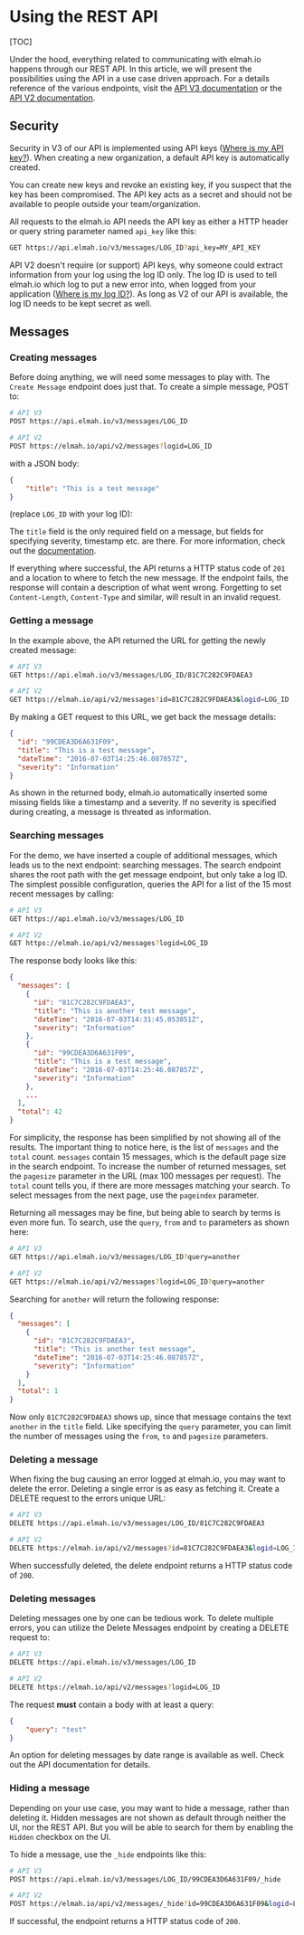 # Using the REST API

[TOC]

Under the hood, everything related to communicating with elmah.io happens through our REST API. In this article, we will present the possibilities using the API in a use case driven approach. For a details reference of the various endpoints, visit the [API V3 documentation](https://api.elmah.io/swagger/ui/index) or the [API V2 documentation](https://elmah.io/api/v2).

## Security

Security in V3 of our API is implemented using API keys ([Where is my API key?](https://docs.elmah.io/where-is-my-api-key/)). When creating a new organization, a default API key is automatically created.

You can create new keys and revoke an existing key, if you suspect that the key has been compromised. The API key acts as a secret and should not be available to people outside your team/organization.

All requests to the elmah.io API needs the API key as either a HTTP header or query string parameter named `api_key` like this:

```bash
GET https://api.elmah.io/v3/messages/LOG_ID?api_key=MY_API_KEY
```

API V2 doesn't require (or support) API keys, why someone could extract information from your log using the log ID only. The log ID is used to tell elmah.io which log to put a new error into, when logged from your application ([Where is my log ID?](https://docs.elmah.io/where-is-my-log-id/)). As long as V2 of our API is available, the log ID needs to be kept secret as well.

## Messages

### Creating messages

Before doing anything, we will need some messages to play with. The `Create Message` endpoint does just that. To create a simple message, POST to:

```bash
# API V3
POST https://api.elmah.io/v3/messages/LOG_ID

# API V2
POST https://elmah.io/api/v2/messages?logid=LOG_ID
```

with a JSON body:

```json
{
    "title": "This is a test message"
}
```

(replace `LOG_ID` with your log ID):

The `title` field is the only required field on a message, but fields for specifying severity, timestamp etc. are there. For more information, check out the [documentation](https://api.elmah.io/swagger/ui/index).

If everything where successful, the API returns a HTTP status code of `201` and a location to where to fetch the new message. If the endpoint fails, the response will contain a description of what went wrong. Forgetting to set `Content-Length`, `Content-Type` and similar, will result in an invalid request.

### Getting a message

In the example above, the API returned the URL for getting the newly created message:

```bash
# API V3
GET https://api.elmah.io/v3/messages/LOG_ID/81C7C282C9FDAEA3

# API V2
GET https://elmah.io/api/v2/messages?id=81C7C282C9FDAEA3&logid=LOG_ID
```

By making a GET request to this URL, we get back the message details:

```json
{
  "id": "99CDEA3D6A631F09",
  "title": "This is a test message",
  "dateTime": "2016-07-03T14:25:46.087857Z",
  "severity": "Information"
}
```

As shown in the returned body, elmah.io automatically inserted some missing fields like a timestamp and a severity. If no severity is specified during creating, a message is threated as information.

### Searching messages

For the demo, we have inserted a couple of additional messages, which leads us to the next endpoint: searching messages. The search endpoint shares the root path with the get message endpoint, but only take a log ID. The simplest possible configuration, queries the API for a list of the 15 most recent messages by calling:

```bash
# API V3
GET https://api.elmah.io/v3/messages/LOG_ID

# API V2
GET https://elmah.io/api/v2/messages?logid=LOG_ID
```

The response body looks like this:

```json
{
  "messages": [
    {
      "id": "81C7C282C9FDAEA3",
      "title": "This is another test message",
      "dateTime": "2016-07-03T14:31:45.053851Z",
      "severity": "Information"
    },
    {
      "id": "99CDEA3D6A631F09",
      "title": "This is a test message",
      "dateTime": "2016-07-03T14:25:46.087857Z",
      "severity": "Information"
    },
    ...
  ],
  "total": 42
}
```

For simplicity, the response has been simplified by not showing all of the results. The important thing to notice here, is the list of `messages` and the `total` count. `messages` contain 15 messages, which is the default page size in the search endpoint. To increase the number of returned messages, set the `pagesize` parameter in the URL (max 100 messages per request). The `total` count tells you, if there are more messages matching your search. To select messages from the next page, use the `pageindex` parameter.

Returning all messages may be fine, but being able to search by terms is even more fun. To search, use the `query`, `from` and `to` parameters as shown here:

```bash
# API V3
GET https://api.elmah.io/v3/messages/LOG_ID?query=another

# API V2
GET https://elmah.io/api/v2/messages?logid=LOG_ID?query=another
```

Searching for `another` will return the following response:

```json
{
  "messages": [
    {
      "id": "81C7C282C9FDAEA3",
      "title": "This is another test message",
      "dateTime": "2016-07-03T14:25:46.087857Z",
      "severity": "Information"
    }
  ],
  "total": 1
}
```

Now only `81C7C282C9FDAEA3` shows up, since that message contains the text `another` in the `title` field. Like specifying the `query` parameter, you can limit the number of messages using the `from`, `to` and `pagesize` parameters.

### Deleting a message

When fixing the bug causing an error logged at elmah.io, you may want to delete the error. Deleting a single error is as easy as fetching it. Create a DELETE request to the errors unique URL:

```bash
# API V3
DELETE https://api.elmah.io/v3/messages/LOG_ID/81C7C282C9FDAEA3

# API V2
DELETE https://elmah.io/api/v2/messages?id=81C7C282C9FDAEA3&logid=LOG_ID
```

When successfully deleted, the delete endpoint returns a HTTP status code of `200`.

### Deleting messages

Deleting messages one by one can be tedious work. To delete multiple errors, you can utilize the Delete Messages endpoint by creating a DELETE request to:

```bash
# API V3
DELETE https://api.elmah.io/v3/messages/LOG_ID

# API V2
DELETE https://elmah.io/api/v2/messages?logid=LOG_ID
```

The request **must** contain a body with at least a query:

```json
{
    "query": "test"
}
```

An option for deleting messages by date range is available as well. Check out the API documentation for details.

### Hiding a message

Depending on your use case, you may want to hide a message, rather than deleting it. Hidden messages are not shown as default through neither the UI, nor the REST API. But you will be able to search for them by enabling the `Hidden` checkbox on the UI.

To hide a message, use the `_hide` endpoints like this:

```bash
# API V3
POST https://api.elmah.io/v3/messages/LOG_ID/99CDEA3D6A631F09/_hide

# API V2
POST https://elmah.io/api/v2/messages/_hide?id=99CDEA3D6A631F09&logid=LOG_ID
```

If successful, the endpoint returns a HTTP status code of `200`.